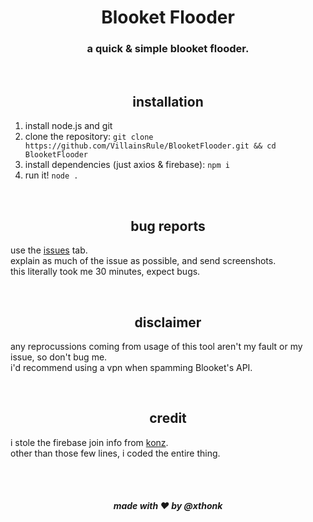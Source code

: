 <div align="center">
  <h1>Blooket Flooder</h1>
  <h3>a quick & simple blooket flooder.</h3>
</div>

<br>
<h2 align="center">installation</h2>

1. install node.js and git
2. clone the repository: `git clone https://github.com/VillainsRule/BlooketFlooder.git && cd BlooketFlooder`
3. install dependencies (just axios & firebase): `npm i`
4. run it! `node .`

<br>
<h2 align="center">bug reports</h2>

use the [issues](https://github.com/VillainsRule/BlooketFlooder/issues) tab.<br>
explain as much of the issue as possible, and send screenshots.<br>
this literally took me 30 minutes, expect bugs.

<br>
<h2 align="center">disclaimer</h2>

any reprocussions coming from usage of this tool aren't my fault or my issue, so don't bug me.<br>
i'd recommend using a vpn when spamming Blooket's API.

<br>
<h2 align="center">credit</h2>

i stole the firebase join info from [konz](https://github.com/05konz).<br>
other than those few lines, i coded the entire thing.

<br>
<br>
<h5 align="center">made with ❤️ by @xthonk</h5>

